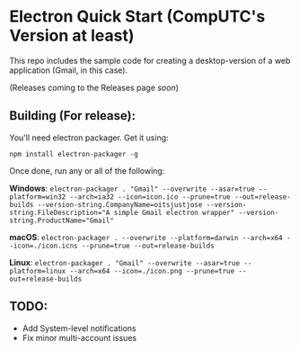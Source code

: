 # Electron Quick Start (CompUTC's Version at least)

This repo includes the sample code for creating a desktop-version of a web application (Gmail, in this case).

(Releases coming to the Releases page *soon*)

## Building (For release):

You'll need electron packager. Get it using:

`npm install electron-packager -g`

Once done, run any or all of the following:

**Windows**: `electron-packager . "Gmail" --overwrite --asar=true --platform=win32 --arch=ia32 --icon=icon.ico --prune=true --out=release-builds --version-string.CompanyName=oitsjustjose --version-string.FileDescription="A simple Gmail electron wrapper" --version-string.ProductName="Gmail"`

**macOS**: `electron-packager . --overwrite --platform=darwin --arch=x64 --icon=./icon.icns --prune=true --out=release-builds`

**Linux**: `electron-packager . "Gmail" --overwrite --asar=true --platform=linux --arch=x64 --icon=./icon.png --prune=true --out=release-builds`

## TODO:

- Add System-level notifications
- Fix minor multi-account issues